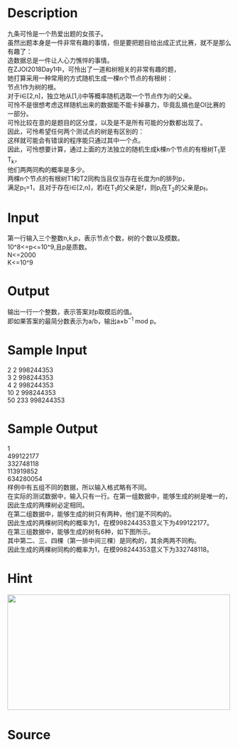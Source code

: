 
# Description

<div class="content"><div>九条可怜是一个热爱出题的女孩子。</div>
<div></div>
<div>虽然出题本身是一件非常有趣的事情，但是要把题目给出成正式比赛，就不是那么有趣了：</div>
<div>造数据总是一件让人心力憔悴的事情。</div>
<div></div>
<div>在ZJOI2018Day1中，可怜出了一道和树相关的非常有趣的题，</div>
<div>她打算采用一种常用的方式随机生成一棵n个节点的有根树：</div>
<div></div>
<div>节点1作为树的根。</div>
<div>对于i∈[2,n]，独立地从[1,i)中等概率随机选取一个节点作为i的父亲。</div>
<div></div>
<div>可怜不是很想考虑这样随机出来的数据能不能卡掉暴力，毕竟乱搞也是OI比赛的一部分。</div>
<div>可怜比较在意的是题目的区分度，以及是不是所有可能的分数都出现了。</div>
<div>因此，可怜希望任何两个测试点的树是有区别的：</div>
<div>这样就可能会有错误的程序能只通过其中一个点。</div>
<div></div>
<div>因此，可怜想要计算，通过上面的方法独立的随机生成k棵n个节点的有根树T<sub>1</sub>至T<sub>k</sub>，</div>
<div>他们两两同构的概率是多少。</div>
<div></div>
<div>两棵n个节点的有根树T1和T2同构当且仅当存在长度为n的排列p，</div>
<div>满足p<sub>1</sub>=1，且对于存在i∈[2,n]，若i在T<sub>1</sub>的父亲是f，则p<sub>i</sub>在T<sub>2</sub>的父亲是p<sub>f</sub>。</div>
<div></div></div>

# Input

<div class="content"><div>
<div>第一行输入三个整数n,k,p，表示节点个数，树的个数以及模数。</div>
<div>10^8&lt;=p&lt;=10^9,且p是质数。</div>
<div>N&lt;=2000</div>
<div>K&lt;=10^9</div>
</div>
<div></div>
<div></div></div>

# Output

<div class="content"><div>输出一行一个整数，表示答案对p取模后的值。</div>
<div>即如果答案的最简分数表示为a/b，输出a×b<sup>−1</sup> mod p。</div>
<div></div></div>

# Sample Input

<div class="content"><span class="sampledata">2 2 998244353<br/>
3 2 998244353<br/>
4 2 998244353<br/>
10 2 998244353<br/>
50 233 998244353</span></div>

# Sample Output

<div class="content"><span class="sampledata">1<br/>
499122177<br/>
332748118<br/>
113919852<br/>
634280054<br/>
样例中有五组不同的数据，所以输入格式略有不同。<br/>
在实际的测试数据中，输入只有一行。在第一组数据中，能够生成的树是唯一的，<br/>
因此生成的两棵树必定相同。<br/>
在第二组数据中，能够生成的树只有两种，他们是不同构的。<br/>
因此生成的两棵树同构的概率为1，在模998244353意义下为499122177。<br/>
在第三组数据中，能够生成的树有6种，如下图所示。<br/>
其中第二、三、四棵（第一排中间三棵）是同构的，其余两两不同构。<br/>
因此生成的两棵树同构的概率为1，在模998244353意义下为332748118。</span></div>

# Hint

<div class="content"><p></p><p><img src="source/bzoj/5307/img/aHR0cHM6Ly9seWRzeS5jb20vSnVkZ2VPbmxpbmUvdXBsb2FkLzIwMTgwNC92djEoMykuanBn.jpg" width="501" height="260" alt=""/></p><p></p></div>

# Source

<div class="content"><p><a href="problemset.php?search="></a></p></div>

